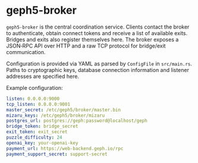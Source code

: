 # geph5-broker

`geph5-broker` is the central coordination service.  Clients contact the broker to authenticate, obtain connect tokens and receive a list of available exits.  Bridges and exits also register themselves here.  The broker exposes a JSON‑RPC API over HTTP and a raw TCP protocol for bridge/exit communication.

Configuration is provided via YAML as parsed by `ConfigFile` in `src/main.rs`.  Paths to cryptographic keys, database connection information and listener addresses are specified here.

Example configuration:

```yaml
listen: 0.0.0.0:9000
tcp_listen: 0.0.0.0:9001
master_secret: /etc/geph5/broker/master.bin
mizaru_keys: /etc/geph5/broker/mizaru
postgres_url: postgres://geph:password@localhost/geph
bridge_token: bridge_secret
exit_token: exit_secret
puzzle_difficulty: 24
openai_key: your-openai-key
payment_url: https://web-backend.geph.io/rpc
payment_support_secret: support-secret
```
